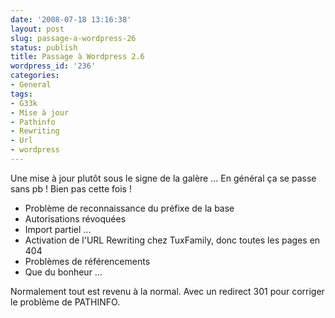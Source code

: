 ```yaml
---
date: '2008-07-18 13:16:38'
layout: post
slug: passage-a-wordpress-26
status: publish
title: Passage à Wordpress 2.6
wordpress_id: '236'
categories:
- General
tags:
- G33k
- Mise à jour
- Pathinfo
- Rewriting
- Url
- wordpress
---
```


Une mise à jour plutôt sous le signe de la galère ... En général ça se passe sans pb ! Bien pas cette fois !

  * Problème de reconnaissance du préfixe de la base
  * Autorisations révoquées
  * Import partiel ...
  * Activation de l'URL Rewriting chez TuxFamily, donc toutes les pages en 404
  * Problèmes de référencements
  * Que du bonheur ...

Normalement tout est revenu à la normal.
Avec un redirect 301 pour corriger le problème de PATHINFO.
